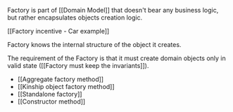 Factory is part of [[Domain Model]] that doesn't bear any business logic, but rather encapsulates objects creation logic.

[[Factory incentive - Car example]]

Factory knows the internal structure of the object it creates.

The requirement of the Factory is that it must create domain objects only in valid state ([[Factory must keep the invariants]]).

- [[Aggregate factory method]]
- [[Kinship object factory method]]
- [[Standalone factory]]
- [[Constructor method]]
